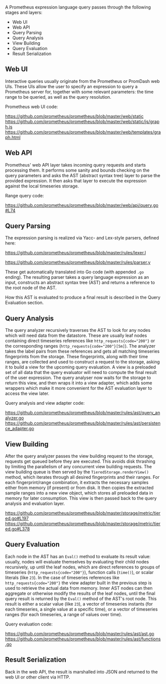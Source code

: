 A Prometheus expression language query passes through the following stages and layers:

- Web UI
- Web API
- Query Parsing
- Query Analysis
- View Building
- Query Evaluation
- Result Serialization

## Web UI
Interactive queries usually originate from the Prometheus or PromDash web UIs. These UIs allow the user to specify an expression to query a Prometheus server for, together with some relevant parameters: the time range to be queried, as well as the query resolution.

Prometheus web UI code:

https://github.com/prometheus/prometheus/blob/master/web/static
https://github.com/prometheus/prometheus/blob/master/web/static/js/graph.js
https://github.com/prometheus/prometheus/blob/master/web/templates/graph.html

## Web API
Prometheus' web API layer takes incoming query requests and starts processing them. It performs some sanity and bounds checking on the query parameters and asks the AST (abstract syntax tree) layer to parse the provided expression. It then asks that layer to execute the expression against the local timeseries storage.

Range query code:

https://github.com/prometheus/prometheus/blob/master/web/api/query.go#L74

## Query Parsing
The expression parsing is realized via Yacc- and Lex-style parsers, defined here:

https://github.com/prometheus/prometheus/blob/master/rules/lexer.l

https://github.com/prometheus/prometheus/blob/master/rules/parser.y

These get automatically translated into Go code (with appended `.go` ending). The resulting parser takes a query language expression as an input, constructs an abstract syntax tree (AST) and returns a reference to the root node of the AST.

How this AST is evaluated to produce a final result is described in the Query Evaluation section.

## Query Analysis
The query analyzer recursively traverses the AST to look for any nodes which will need data from the datastore. These are usually leaf nodes containing direct timeseries references like `http_requests{code="200"}` or the corresponding ranges (`http_requests{code="200"}[5m]`). The analyzer takes the label pairs from these references and gets all matching timeseries fingerprints from the storage. These fingerprints, along with their time ranges, are collected and used to construct a request to the storage, asking it to build a view for the upcoming query evaluation. A view is a preloaded set of all data that the query evaluator will need to compute the final result of the user expression. The query analyser now waits for the storage to return this view, and then wraps it into a view adapter, which adds some wrappers which make it more convenient for the AST evaluation layer to access the view later.

Query analysis and view adapter code:

https://github.com/prometheus/prometheus/blob/master/rules/ast/query_analyzer.go
https://github.com/prometheus/prometheus/blob/master/rules/ast/persistence_adapter.go

## View Building
After the query analyzer passes the view building request to the storage, requests get queued before they are executed. This avoids disk thrashing by limiting the parallelism of any concurrent view building requests. The view building queue is then served by the `TieredStorage.renderView()` method, which iterates through all desired fingerprints and their ranges. For each fingerprint/range combination, it extracts the necessary samples either from memory (if present) or from disk. It then copies the extracted sample ranges into a new view object, which stores all preloaded data in memory for later consumption. This view is then passed back to the query analysis and evaluation layer.

https://github.com/prometheus/prometheus/blob/master/storage/metric/tiered.go#L197
https://github.com/prometheus/prometheus/blob/master/storage/metric/tiered.go#L378

## Query Evaluation
Each node in the AST has an `Eval()` method to evaluate its result value: usually, nodes will evaluate themselves by evaluating their child nodes recursively, up until the leaf nodes, which are direct references to groups of timeseries (`http_requests{code="200"}`), function calls (`time()`), or scalar literals (like `23`). In the case of timeseries references like `http_requests{code="200"}` the view adapter built in the previous step is used to retrieve the actual data from memory. Inner AST nodes can then aggregate or otherwise modify the results of the leaf nodes, until the final query result is returned by the `Eval()` method of the AST's root node. This result is either a scalar value (like `23`), a vector of timeseries instants (for each timeseries, a single value at a specific time), or a vector of timeseries ranges (for each timeseries, a range of values over time).

Query evaluation code:

https://github.com/prometheus/prometheus/blob/master/rules/ast/ast.go
https://github.com/prometheus/prometheus/blob/master/rules/ast/functions.go

## Result Serialization
Back in the web API, the result is marshalled into JSON and returned to the web UI or other client via HTTP.